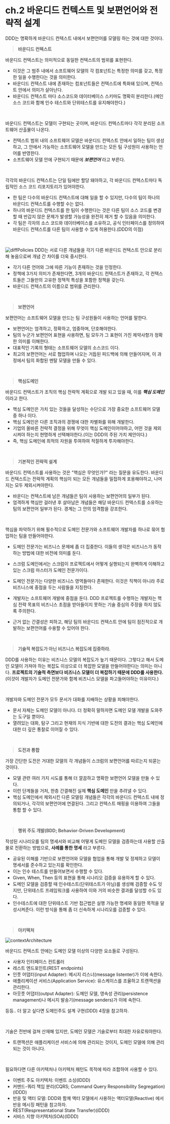 # **ch.2 바운디드 컨텍스트 및 보편언어와 전략적 설계**

DDD는 명확하게 바운디드 컨텍스트 내에서 보편언어를 모델링 하는 것에 대한 것이다.

> **바운디드 컨텍스트**

바운디드 컨텍스트는 의미적으로 동일한 컨텍스트의 범위를 표현한다.

- 이것은 그 범주 내에서 소프트웨어 모델의 각 컴포넌트는 특정한 의미를 갖고, 특정한 일을 수행한다는 것을 의미한다.
- 바운디드 컨텍스트 내에 존재하는 컴포넌트들은 컨텍스트에 특화돼 있으며, 컨텍스트 안에서 의미가 살아난다.
- 바운디드 컨텍스트 마다 소스코드와 데이터베이스 스키마도 명확히 분리한다.(메인 소스 코드와 함께 인수 테스트와 단위테스트를 유지해야한다.)

<br>

바운디드 컨텍스트는 모델이 구현되는 곳이며, 바운디드 컨텍스트마다 각각 분리된 소프트웨어 산출물이 나온다.

- 컨텍스트 범위 내의 소프트웨어 모델은 바운디드 컨텍스트 안에서 일하는 팀이 생성하고, 그 안에서 가능하는 소프트웨어 모델을 만드는 모든 팀 구성원이 사용하는 언어를 반영한다.
- 소프트웨어 모델 안에 구현되기 때문에 ***보편언어*** 라고 부른다.

<br>

각각의 바운디드 컨텍스트는 단일 팀에만 할당 돼야하고, 각 바운디드 컨텍스트마다 독립적인 소스 코드 리포지토리가 있어야한다.

- 한 팀은 다수의 바운디드 컨텍스트에 대해 일을 할 수 있지만, 다수의 팀이 하나의 바운디드 컨텍스트를 수행할 수는 없다.
- 하나의 바운디드 컨텍스트를 한 팀이 수행한다는 것은 다른 팀이 소스 코드를 변경할 때 반갑지 않은 문제가 발생할 가능성을 완전히 제거 할 수 있음을 의미한다.
- 각 팀은 각자의 소스 코드와 데이터베이스를 소유하고, 공식 인터페이스를 정의하여 바운디드 컨텍스트를 다른 팀이 사용할 수 있게 허용한다.(DDD의 이점)

<br>

![diffPolicies](/img/diffPolicies.png)
DDD는 서로 다른 개념들을 각기 다른 바운디드 컨텍스트 안으로 분리해 놓음으로써 개념 간 차이를 더욱 중시한다.

- 각기 다른 언어와 그에 따른 기능이 존재하는 것을 인정한다.
- 정책에 3가지 의미가 존재한다면, 3개의 바운디드 컨텍스트가 존재하고, 각 컨텍스트들은 그들만의 고유한 정책적 특성을 포함한 정책을 갖는다.
- 바운디드 컨텍스트의 이름으로 범위를 관리한다.


<br>

> **보편언어**

보편언어는 소프트웨어 모델을 만드는 팀 구성원들이 사용하는 언어를 말한다.

- 보편언어는 엄격하고, 정확하고, 엄중하며, 단호해야한다.
- 팀의 누군가 보편언어 표현을 사용하면, 팀 모두가 그 표현이 가진 제약사항가 정확한 의미를 이해한다.
- 대표적인 기록의 형태는 소프트웨어 모델의 소스코드 이다.
- 최고의 보편언어는 서로 협업하며 나오는 거듭된 피드백에 의해 만들어지며, 이 과정에서 팀의 화합된 멘탈 모델을 만들 수 있다.

<br>

> **핵심도메인**

바운디드 컨텍스트가 조직의 핵심 전략적 계획으로 개발 되고 있을 때, 이를 ***핵심 도메인*** 이라고 한다.

- 핵심 도메인은 가치 있는 것들을 달성하는 수단으로 가장 중요한 소프트웨어 모델 중 하나 이다.
- 핵심 도메인은 다른 조직과의 경쟁에 대한 차별화를 위해 개발한다.
- 기업의 올바른 전략적 결정을 위해 무엇이 핵심 도메인이어야하고, 어떤 것을 제외시켜야 하는지 현명하게 선택해야한다.(이는 DDD의 주된 가치 제안이다.)
- 즉, 핵심 도메인에 최적의 자원을 투여하여 적절하게 투자해야한다.

<br>

> **기본적인 전략적 설계**

바운디드 컨텍스트를 사용하는 것은 "핵심은 무엇인가?" 라는 질문을 유도한다. 바운디드 컨텍스트는 전략적 계획의 핵심이 되는 모든 개념들을 밀접하게 포용해야하고, 나머지는 모두 제외시켜야한다.

- 바운디는 컨텍스트에 남은 개념들은 팀이 사용하는 보편언어의 일부가 된다.
- 엄격하게 핵심만 걸러낸 후 살아남은 개념들은 해당 바운디드 컨텍스트를 소유하는 팀의 보편언어 일부가 된다. 경계는 그 안의 엄격함을 강조한다.

<br>

핵심을 파악하기 위해 필수적으로 도메인 전문가와 소프트웨어 개발자를 하나로 묶어 협업하는 팀을 만들어야한다.

- 도메인 전문가는 비즈니스 문제에 좀 더 집중한다. 이들의 생각은 비즈니스가 동작하는 방법에 대한 비전에 의미를 둔다.
- 스크럼 도메인에서는 스크럼이 프로젝트에서 어떻게 실행되는지 완벽하게 이해하고 있는 스크럼 마스터가 도메인 전문가이다.
- 도메인 전문가는 다양한 비즈니스 영역들마다 존재한다. 이것은 직책이 아니라 주로 비즈니스에 중점을 두는 사람들을 지칭한다.

- 개발자는 소프트웨어 개발에 중점을 둔다. DDD 프로젝트를 수행하는 개발자는 핵심 전략 목표의 비즈니스 초점을 받아들이지 못하는 기술 중심의 주장을 하지 않도록 주의한다.
- 근거 없는 간결성은 피하고, 해당 팀의 바운디드 컨텍스트 안에 팀이 점진적으로 개발하는 보편언어를 수용할 수 있어야 한다.

<br>

> **기술적 복잡도가 아닌 비즈니스 복잡도에 집중하라.**

DDD를 사용하는 이유는 비즈니스 모델의 복잡도가 높기 때문이다. 그렇다고 해서 도메인 모델이 가져야 하는 복잡도 이상으로 더 복잡한 모델을 만들어야한다는 의미는 아니다. **프로젝트의 기술적 측면보다 비즈니스 모델이 더 복잡하기 때문에 DDD를 사용한다.**(이것이 개발자가 도메인 전문가와 함께 비즈니스 모델을 파고들어야하는 이유이다.)

<br>

개발자와 도메인 전문가 모두 문서가 대화를 지배하는 상황을 피해야한다.

- 문서 자체는 도메인 모델이 아니다. 더 정확히 말하자면 도메인 모델 개발을 도와주는 도구일 뿐이다.
- 열려있는 대화, 탐구 그리고 현재의 지식 기반에 대한 도전의 결과는 핵심 도메인에 대한 더 깊은 통찰로 이어질 수 있다.

<br>

> **도전과 통합**

가장 간단한 도전은 거대한 모델의 각 개념들이 스크럼의 보편언어를 따르는지 되묻는 것이다.

- 모델 관련 여러 가지 시도를 통해 더 깔끔하고 명확한 보편언어 모델을 만들 수 있다.
- 이런 단계들을 거처, 한층 간결해진 실제 **핵심 도메인** 만을 추려낼 수 있다.
- 핵심 도메인에서 제외시킨 다른 모델링 개념들은 각각의 바운디드 컨텍스트 내에 정의되거나, 각각의 보편언어에 연결된다. 그리고 컨텍스트 매핑을 이용하여 그들을 통합 할 수 있다.

<br>

> **행위 주도 개발(BDD; Behavior-Driven Development)**

작성된 시나리오를 팀의 명세서와 비교해 어떻게 도메인 모델을 검증하는데 사용할 산출물로 전환하는 방법으로, **사례를 통한 명세** 라고 부른다.

- 공유된 이해를 기반으로 보편언어와 모델을 협업을 통해 개발 및 정제하고 모델이 명세서를 준수하고 있는지를 확인한다.
- 이는 인수 테스트를 만들어보면서 수행할 수 있다.
- Given, When, Then 등의 표현을 통해 시나리오 검증을 유용하게 할 수 있다.
- 도메인 모델을 검증할 때 인수테스트(단위테스트가 아님)를 생성해 검증할 수도 잇지만, 단위테스트 프레임워크를 사용하여 이와 거의 비슷한 결과를 달성할 수도 있다.
- 인수테스트에 대한 단위테스트 기반 접근법은 실행 가능한 명세와 동일한 목적을 달성시켜준다. 이런 방식을 통해 좀 더 신속하게 시나리오를 검증할 수 있다.

<br>

> **아키텍처**

![contextArchitecture](/img/contextArchitecture.png)

바운디드 컨텍스트 안에는 도메인 모델 이상의 다양한 요소들로 구성된다. 

- 사용자 인터페이스 컨트롤러
- 레스트 엔드포인트(REST endpoints)
- 인풋 어댑터(input Adapter): 메시지 리스너(message listenter)가 이에 속한다.
- 애플리케이션 서비스(Application Service): 유스케이스를 조율하고 트랜잭션을 관리한다.
- 아웃풋 어댑터(output Adapter): 도메인 모델, 영속성 관리(persistence management)나 메시지 발송기(message senders)가 이에 속한다.

등등.. 더 알고 싶다면 도메인주도 설계 구현(DDD) 4장을 참고하자.


<br>

기술은 전반에 걸쳐 산재해 있지만, 도메인 모델은 기술로부터 최대한 자유로워야한다.

- 트랜잭션은 애플리케이션 서비스에 의해 관리되는 것이지, 도메인 모델에 의해 관리되는 것이 아니다.

<br>

필요하다면 다른 아키텍처나 아키텍처 패턴도 목적에 따라 조합하여 사용할 수 있다.

- 이벤트 주도 아키텍처: 이벤트 소싱(IDDD)
- 커맨드-쿼리 책임 분리(CQRS; Command Query Responsibility Segregation)(IDDD)
- 반응 및 액터 모델: DDD와 함께 액터 모델에서 사용하는 액터모델(Reactive) 에서 반응 메시징 패턴을 참고하자.
- REST(Respresentational State Transfer)(iDDD)
- 서비스 지향 아키텍처(SOA)(IDDD)